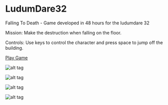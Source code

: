 LudumDare32
===========

Falling To Death - Game developed in 48 hours for the ludumdare 32

Mission:
Make the destruction when falling on the floor.

Controls:
Use keys to control the character and press space to jump off the building.

[Play Game](https://www.googledrive.com/host/0B1iR0qm4c3jvfmlVcms3bXVVemExMFRWcC1Kc1hWeGQ2SkRaQWhGUlBDbzZYaGlWbFRtV1E/)

![alt tag](http://ludumdare.com/compo/wp-content/uploads/2015/04/Screen-Shot-2015-04-19-at-20.46.56.png)

![alt tag](http://ludumdare.com/compo/wp-content/uploads/2015/04/Screen-Shot-2015-04-19-at-20.47.20.png)

![alt tag](http://ludumdare.com/compo/wp-content/uploads/2015/04/Screen-Shot-2015-04-19-at-20.48.10.png)

![alt tag](http://ludumdare.com/compo/wp-content/uploads/2015/04/Screen-Shot-2015-04-19-at-12.35.501.png)
